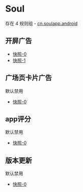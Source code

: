 # Soul

存在 4 规则组 - [cn.soulapp.android](/src/apps/cn.soulapp.android.ts)

## 开屏广告

- [快照-0](https://i.gkd.li/import/12833280)
- [快照-1](https://i.gkd.li/import/12850094)

## 广场页卡片广告

默认禁用

- [快照-0](https://i.gkd.li/import/12838000)

## app评分

默认禁用

- [快照-0](https://i.gkd.li/import/13425057)

## 版本更新

默认禁用

- [快照-0](https://i.gkd.li/import/13693361)
